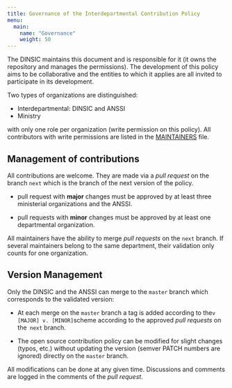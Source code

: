 ```yaml
---
title: Governance of the Interdepartmental Contribution Policy
menu: 
  main:
    name: "Governance"
    weight: 50
---
```


The DINSIC maintains this document and is responsible for it (it owns the repository and manages the permissions). The development of this policy aims to be collaborative and the entities to which it applies are all invited to participate in its development.

Two types of organizations are distinguished:

* Interdepartmental: DINSIC and ANSSI
* Ministry

with only one role per organization (write permission on this policy). All contributors with write permissions are listed in the [MAINTAINERS](MAINTAINERS) file.

## Management of contributions

All contributions are welcome. They are made via a *pull request* on the branch `next` which is the branch of the next version of the policy.

* pull request with **major** changes must be approved by at least three ministerial organizations and the ANSSI.

* pull requests with **minor** changes must be approved by at least one departmental organization.
 
All maintainers have the ability to merge *pull requests* on the `next` branch. If several maintainers belong to the same department, their validation only counts for one organization.

## Version Management

Only the DINSIC and the ANSSI can merge to the `master` branch which corresponds to the validated version:

* At each merge on the `master` branch a tag is added according to the` v [MAJOR] v. [MINOR] `scheme according to the approved *pull requests* on the` next` branch.

* The open source contribution policy can be modified for slight changes (typos, etc.) without updating the version (semver PATCH numbers are ignored) directly on the `master` branch.

All modifications can be done at any given time. Discussions and comments are logged in the comments of the *pull request*.
